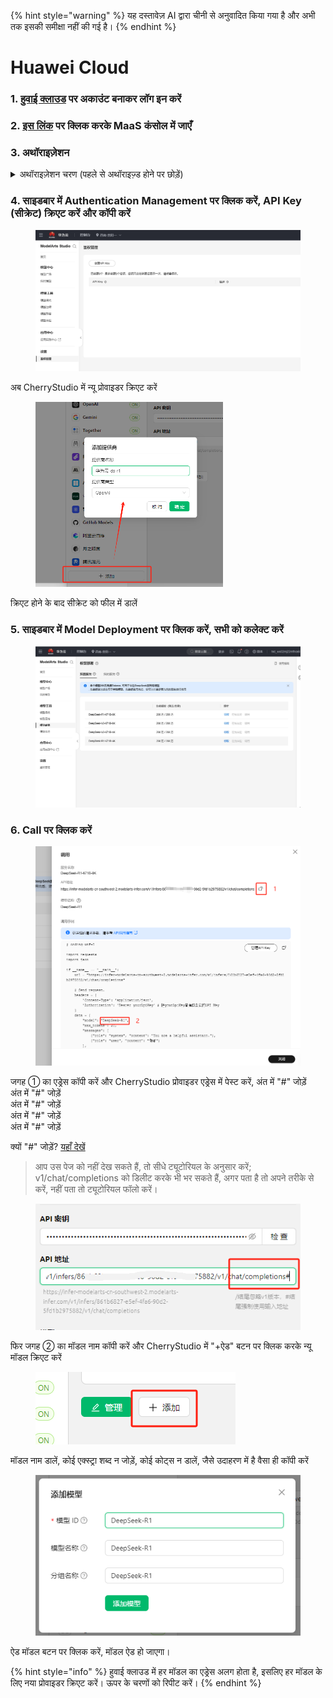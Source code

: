 
{% hint style="warning" %}
यह दस्तावेज़ AI द्वारा चीनी से अनुवादित किया गया है और अभी तक इसकी समीक्षा नहीं की गई है।
{% endhint %}

# Huawei Cloud

### 1. [हुवाई क्लाउड](https://auth.huaweicloud.com/authui/login) पर अकाउंट बनाकर लॉग इन करें

### 2. [इस लिंक](https://console.huaweicloud.com/modelarts/?region=cn-southwest-2#/model-studio/homepage) पर क्लिक करके MaaS कंसोल में जाएँ

### 3. अथॉराइज़ेशन

<details>

<summary>अथॉराइज़ेशन चरण (पहले से अथॉराइज़्ड होने पर छोड़ें)</summary>

1. चरण (2) का लिंक खोलने के बाद, प्रॉम्प्ट के अनुसार अथॉराइज़ेशन पेज पर जाएँ (IAM सब-यूजर → नया ट्रस्ट जोड़ें → नॉर्मल यूजर)

![](<../../.gitbook/assets/image (49).png>)

2. क्रिएट पर क्लिक करने के बाद चरण (2) के लिंक पेज पर वापस जाएँ
3. एक्सेस परमिशन न होने का प्रॉम्प्ट दिखेगा, प्रॉम्प्ट में "यहाँ क्लिक करें" पर क्लिक करें
4. एग्जिस्टिंग अथॉराइज़ेशन ऐड करें और कन्फर्म करें

![](<../../.gitbook/assets/image (50).png>)

ध्यान दें: यह विधि शुरुआती लोगों के लिए है, बहुत कॉन्टेंट पढ़ने की ज़रूरत नहीं है, सिर्फ प्रॉम्प्ट के अनुसार क्लिक करें। अगर आप एक बार में अथॉराइज़ कर सकते हैं तो अपने तरीके से करें।

</details>

### 4. साइडबार में Authentication Management पर क्लिक करें, API Key (सीक्रेट) क्रिएट करें और कॉपी करें

<figure><img src="../../.gitbook/assets/微信截图_20250214034650.png" alt=""><figcaption></figcaption></figure>

अब CherryStudio में न्यू प्रोवाइडर क्रिएट करें

<figure><img src="../../.gitbook/assets/image (1) (2).png" alt="" width="300"><figcaption></figcaption></figure>

क्रिएट होने के बाद सीक्रेट को फील में डालें

### 5. साइडबार में Model Deployment पर क्लिक करें, सभी को कलेक्ट करें

<figure><img src="../../.gitbook/assets/微信截图_20250214034751.png" alt=""><figcaption></figcaption></figure>

### 6. Call पर क्लिक करें

<figure><img src="../../.gitbook/assets/image (1) (2) (1).png" alt=""><figcaption></figcaption></figure>

जगह ① का एड्रेस कॉपी करें और CherryStudio प्रोवाइडर एड्रेस में पेस्ट करें, अंत में "#" जोड़ें  
अंत में "#" जोड़ें  
अंत में "#" जोड़ें  
अंत में "#" जोड़ें  
अंत में "#" जोड़ें

क्यों "#" जोड़ें? [यहाँ देखें](https://docs.cherry-ai.com/cherrystudio/preview/settings/providers#api-di-zhi)

> आप उस पेज को नहीं देख सकते हैं, तो सीधे ट्यूटोरियल के अनुसार करें;  
> v1/chat/completions को डिलीट करके भी भर सकते हैं, अगर पता है तो अपने तरीके से करें, नहीं पता तो ट्यूटोरियल फॉलो करें।

<figure><img src="../../.gitbook/assets/image (2) (3).png" alt=""><figcaption></figcaption></figure>

फिर जगह ② का मॉडल नाम कॉपी करें और CherryStudio में "+ऐड" बटन पर क्लिक करके न्यू मॉडल क्रिएट करें

<figure><img src="../../.gitbook/assets/image (4) (3).png" alt=""><figcaption></figcaption></figure>

मॉडल नाम डालें, कोई एक्स्ट्रा शब्द न जोड़ें, कोई कोट्स न डालें, जैसे उदाहरण में है वैसा ही कॉपी करें

<figure><img src="../../.gitbook/assets/image (3) (3).png" alt=""><figcaption></figcaption></figure>

ऐड मॉडल बटन पर क्लिक करें, मॉडल ऐड हो जाएगा।

{% hint style="info" %}
हुवाई क्लाउड में हर मॉडल का एड्रेस अलग होता है, इसलिए हर मॉडल के लिए नया प्रोवाइडर क्रिएट करें। ऊपर के चरणों को रिपीट करें।
{% endhint %}